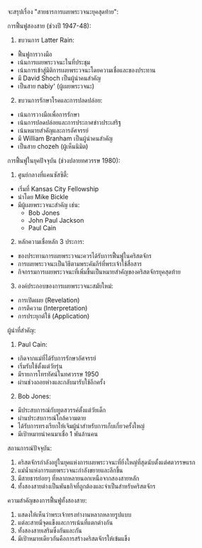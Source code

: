จะสรุปเรื่อง "สายธารการเผยพระวจนะยุคสุดท้าย":

การฟื้นฟูสองสาย (ช่วงปี 1947-48):

1. ขบวนการ Latter Rain:
- ฟื้นฟูการวางมือ
- เน้นการเผยพระวจนะในที่ประชุม
- เน้นการเข้าสู่มิติการเผยพระวจนะโดยความเชื่อและของประทาน
- มี David Shoch เป็นผู้นำคนสำคัญ
- เป็นสาย nabiy' (ผู้เผยพระวจนะ)

2. ขบวนการรักษาโรคและการปลดปล่อย:
- เน้นการวางมือเพื่อการรักษา
- เน้นการปลดปล่อยและการประกาศข่าวประเสริฐ
- เน้นหมายสำคัญและการอัศจรรย์
- มี William Branham เป็นผู้นำคนสำคัญ
- เป็นสาย chozeh (ผู้เห็นนิมิต)

การฟื้นฟูในยุคปัจจุบัน (ช่วงปลายทศวรรษ 1980):

1. ศูนย์กลางที่แคนซัสซิตี้:
- เริ่มที่ Kansas City Fellowship 
- นำโดย Mike Bickle
- มีผู้เผยพระวจนะสำคัญ เช่น:
  * Bob Jones
  * John Paul Jackson
  * Paul Cain

2. หลักความเชื่อหลัก 3 ประการ:
- ของประทานการเผยพระวจนะควรได้รับการฟื้นฟูในคริสตจักร
- การเผยพระวจนะเป็นวิธีตามพระคัมภีร์ที่พระเจ้าใช้สื่อสาร
- กิจกรรมการเผยพระวจนะที่เพิ่มขึ้นเป็นหมายสำคัญของคริสตจักรยุคสุดท้าย

3. องค์ประกอบของการเผยพระวจนะสมัยใหม่:
- การเปิดเผย (Revelation)
- การตีความ (Interpretation)
- การประยุกต์ใช้ (Application)

ผู้นำที่สำคัญ:

1. Paul Cain:
- เกิดจากแม่ที่ได้รับการรักษาอัศจรรย์
- เริ่มรับใช้ตั้งแต่วัยรุ่น
- มีรายการโทรทัศน์ในทศวรรษ 1950
- ผ่านช่วงถอยห่างและกลับมารับใช้อีกครั้ง

2. Bob Jones:
- มีประสบการณ์กับทูตสวรรค์ตั้งแต่วัยเด็ก
- ผ่านประสบการณ์ใกล้ความตาย
- ได้รับการทรงเรียกให้เจิมผู้นำสำหรับการเก็บเกี่ยวครั้งใหญ่
- มีเป้าหมายนำคนมาเชื่อ 1 พันล้านคน

สถานการณ์ปัจจุบัน:
1. คริสตจักรกำลังอยู่ในยุคแห่งการเผยพระวจนะที่ยิ่งใหญ่ที่สุดนับตั้งแต่ศตวรรษแรก
2. แม่น้ำแห่งการเผยพระวจนะกำลังขยายและลึกขึ้น
3. มีสายธารย่อยๆ ที่หลากหลายนอกเหนือจากสองสายหลัก
4. ทั้งสองสายต่างเป็นพันธกิจที่ถูกต้องและจำเป็นสำหรับคริสตจักร

ความสำคัญของการฟื้นฟูทั้งสองสาย:
1. แสดงให้เห็นว่าพระเจ้าทรงทำงานหลากหลายรูปแบบ
2. แต่ละสายมีจุดแข็งและการเน้นที่แตกต่างกัน
3. ทั้งสองสายเสริมซึ่งกันและกัน
4. มีเป้าหมายเดียวกันคือการสร้างคริสตจักรให้เข้มแข็ง